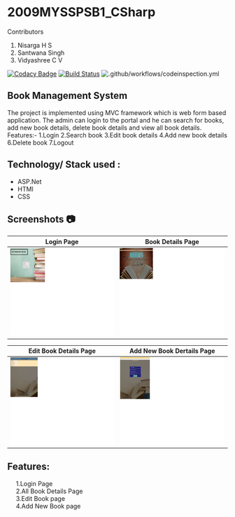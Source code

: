 # 2009MYSSPSB1_CSharp
Contributors
1) Nisarga H S
2) Santwana Singh
3) Vidyashree C V




[![Codacy Badge](https://api.codacy.com/project/badge/Grade/a872d924cacf47c59548f7ff60437009)](https://app.codacy.com/gh/99002482/2009MYSSPSB1_CSharp?utm_source=github.com&utm_medium=referral&utm_content=99002482/2009MYSSPSB1_CSharp&utm_campaign=Badge_Grade)
[![Build Status](https://dev.azure.com/nisarga0388/CSharp%20Project/_apis/build/status/99002482.2009MYSSPSB1_CSharp?branchName=master)](https://dev.azure.com/nisarga0388/CSharp%20Project/_build/latest?definitionId=1&branchName=master)
![.github/workflows/codeinspection.yml](https://github.com/99002482/2009MYSSPSB1_CSharp/workflows/.github/workflows/codeinspection.yml/badge.svg)


## Book Management System
The project is implemented using MVC framework which is web form based application. The admin can login to the portal and he can search for books, add new book details, delete book details and view all book details.
Features:-
1.Login 
2.Search book
3.Edit book details
4.Add new book details
6.Delete book 
7.Logout
## Technology/ Stack used :
- ASP.Net
- HTMl
- CSS

## Screenshots :camera:

|                       Login Page                                    |                       Book Details Page                                   |
| :--------------------------------------------------:                | :---------------------------------------------------:                     |
|<img src="screenshot/Home page.png" height="200" width="400">        |     <img src="screenshot/All book details.png" height="200" width="400">  |

|                       Edit Book Details Page           |                       Add New Book Dertails Page        |                                              
| :--------------------------------------------------:   | :---------------------------------------------------:   | 
|  <img src="screenshot/Edit book page.png" height="200" width="400">|<img src="screenshot/Add new book page.png" height="200" width="400">|     



## Features:
&nbsp;&nbsp;&nbsp;&nbsp;&nbsp;1.Login Page<br />
&nbsp;&nbsp;&nbsp;&nbsp;&nbsp;2.All Book Details Page<br />
&nbsp;&nbsp;&nbsp;&nbsp;&nbsp;3.Edit Book page<br />
&nbsp;&nbsp;&nbsp;&nbsp;&nbsp;4.Add New Book page<br />







